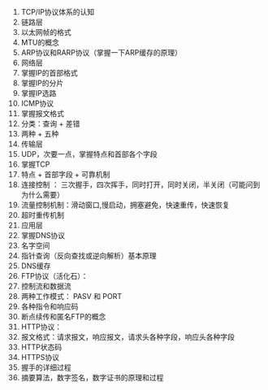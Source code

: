 1. TCP/IP协议体系的认知
2. 链路层
1. 以太网帧的格式
2. MTU的概念
3. ARP协议和RARP协议（掌握一下ARP缓存的原理）
4. 网络层
1. 掌握IP的首部格式
2. 掌握IP的分片
4. 掌握IP选路
5. ICMP协议
1. 掌握报文格式
2. 分类：查询 + 差错
3. 两种 + 五种
4. 传输层
1. UDP，次要一点，掌握特点和首部各个字段
2. 掌握TCP
1. 特点 + 首部字段 + 可靠机制
2. 连接控制 ： 三次握手，四次挥手，同时打开，同时关闭，半关闭（可能问到为什么需要）
3. 流量控制机制：滑动窗口,慢启动，拥塞避免，快速重传，快速恢复
4. 超时重传机制
5. 应用层
1. 掌握DNS协议
1. 名字空间
2. 指针查询（反向查找或逆向解析）基本原理
3. DNS缓存
2. FTP协议（活化石）：
1. 控制流和数据流
2. 两种工作模式： PASV 和 PORT
3. 各种指令和响应码
4. 断点续传和匿名FTP的概念
5. HTTP协议： 
1. 报文格式：请求报文，响应报文，请求头各种字段，响应头各种字段
2. HTTP状态码
2. HTTPS协议
1. 握手的详细过程
2. 摘要算法，数字签名，数字证书的原理和过程

